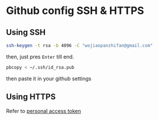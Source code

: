 # Github config SSH & HTTPS

## Using SSH
```bash
ssh-keygen -t rsa -b 4096 -C "wojiaopanzhifan@gmail.com"
```
then, just pres `Enter` till end.


```bash
pbcopy < ~/.ssh/id_rsa.pub
```

then paste it in your github settings


## Using HTTPS
Refer to [personal access token](https://docs.github.com/en/free-pro-team@latest/github/authenticating-to-github/creating-a-personal-access-token) 
